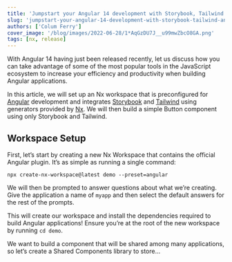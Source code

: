 ```yaml
---
title: 'Jumpstart your Angular 14 development with Storybook, Tailwind and Nx'
slug: 'jumpstart-your-angular-14-development-with-storybook-tailwind-and-nx'
authors: ['Colum Ferry']
cover_image: '/blog/images/2022-06-28/1*AqGzDU7J__u99mwZbcO8GA.png'
tags: [nx, release]
---
```


With Angular 14 having just been released recently, let us discuss how you can take advantage of some of the most popular tools in the JavaScript ecosystem to increase your efficiency and productivity when building Angular applications.

In this article, we will set up an Nx workspace that is preconfigured for [Angular](https://angular.io/) development and integrates [Storybook](https://storybook.js.org/) and [Tailwind](https://tailwindcss.com/) using generators provided by [Nx](https://nx.dev/). We will then build a simple Button component using only Storybook and Tailwind.

## Workspace Setup

First, let’s start by creating a new Nx Workspace that contains the official Angular plugin. It’s as simple as running a single command:

`npx create-nx-workspace@latest demo --preset=angular`

We will then be prompted to answer questions about what we’re creating.  
Give the application a name of `myapp` and then select the default answers for the rest of the prompts.

This will create our workspace and install the dependencies required to build Angular applications! Ensure you’re at the root of the new workspace by running `cd demo`.

We want to build a component that will be shared among many applications, so let’s create a Shared Components library to store…
